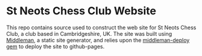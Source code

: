 # St Neots Chess Club Website

This repo contains source used to construct the web site for St Neots Chess Club,  a club based in Cambridgeshire, UK. The site was built using [Middleman](https://middlemanapp.com/), a static site generator, and relies upon the [middleman-deploy gem](https://github.com/middleman-contrib/middleman-deploy) to deploy the site to github-pages.